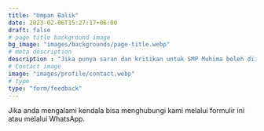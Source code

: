 ```yaml
---
title: "Umpan Balik"
date: 2023-02-06T15:27:17+06:00
draft: false
# page title background image
bg_image: "images/backgrounds/page-title.webp"
# meta description
description : "Jika punya saran dan kritikan untuk SMP Muhima boleh diisi form feeback ini agar dapat kami evaluasi untuk kedepannya."
# Contact image
image: "images/profile/contact.webp"
# type
type: "form/feedback"
---
```


Jika anda mengalami kendala bisa menghubungi kami melalui formulir ini atau melalui WhatsApp.